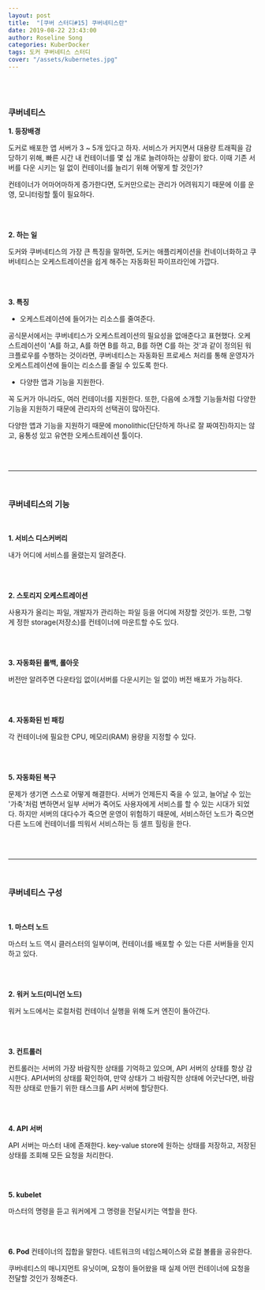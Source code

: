 ```yaml
---
layout: post
title:  "[쿠버 스터디#15] 쿠버네티스란"
date: 2019-08-22 23:43:00
author: Roseline Song
categories: KuberDocker
tags: 도커 쿠버네티스 스터디
cover: "/assets/kubernetes.jpg"
---
```


<br>
<br>


### 쿠버네티스 

**1. 등장배경**

도커로 배포한 앱 서버가 3 ~ 5개 있다고 하자. 서비스가 커지면서 대용량 트래픽을 감당하기 위해, 빠른 시간 내 컨테이너를 몇 십 개로 늘려야하는 상황이 왔다. 이때 기존 서버를 다운 시키는 일 없이 컨테이너를 늘리기 위해 어떻게 할 것인가?

컨테이너가 어마어마하게 증가한다면, 도커만으로는 관리가 어려워지기 때문에 이를 운영, 모니터링할 툴이 필요하다. 

<br>
<br>

**2. 하는 일**

도커와 쿠버네티스의 가장 큰 특징을 말하면, 도커는 애플리케이션을 컨네이너화하고 쿠버네티스는 오케스트레이션을 쉽게 해주는 자동화된 파이프라인에 가깝다. 

<br>
<br>

**3. 특징**

- 오케스트레이션에 들어가는 리소스를 줄여준다.

공식문서에서는 쿠버네티스가 오케스트레이션의 필요성을 없애준다고 표현했다. 오케스트레이션이 'A를 하고, A를 하면 B를 하고, B를 하면 C를 하는 것'과 같이 정의된 워크플로우를 수행하는 것이라면, 쿠버네티스는 자동화된 프로세스 처리를 통해 운영자가 오케스트레이션에 들이는 리소스를 줄일 수 있도록 한다.

- 다양한 앱과 기능을 지원한다.

꼭 도커가 아니라도, 여러 컨테이너를 지원한다. 또한, 다음에 소개할 기능들처럼 다양한 기능을 지원하기 때문에 관리자의 선택권이 많아진다. 

다양한 앱과 기능을 지원하기 때문에 monolithic(단단하게 하나로 잘 짜여진)하지는 않고, 융통성 있고 유연한 오케스트레이션 툴이다.


<br>
<br>

<hr>

<br>

### 쿠버네티스의 기능

<br>

**1. 서비스 디스커버리**

내가 어디에 서비스를 올렸는지 알려준다.


<br>
<br>

**2. 스토리지 오케스트레이션**

사용자가 올리는 파일, 개발자가 관리하는 파일 등을 어디에 저장할 것인가. 또한, 그렇게 정한 storage(저장소)를 컨테이너에 마운트할 수도 있다. 

<br>
<br>

**3. 자동화된 롤백, 롤아웃**

버전만 알려주면 다운타임 없이(서버를 다운시키는 일 없이) 버전 배포가 가능하다.

<br>
<br>

**4. 자동화된 빈 패킹**

각 컨테이너에 필요한 CPU, 메모리(RAM) 용량을 지정할 수 있다. 

<br>
<br>

**5. 자동화된 복구**

문제가 생기면 스스로 어떻게 해결한다. 서버가 언제든지 죽을 수 있고, 늘어날 수 있는 '가축'처럼 변하면서 일부 서버가 죽어도 사용자에게 서비스를 할 수 있는 시대가 되었다. 하지만 서버의 대다수가 죽으면 운영이 위험하기 때문에, 서비스하던 노드가 죽으면 다른 노드에 컨테이너를 띄워서 서비스하는 등 셀프 힐링을 한다.

<br>
<br>

<hr>

<br>

### 쿠버네티스 구성

<br>

**1. 마스터 노드**

마스터 노드 역시 클러스터의 일부이며, 컨테이너를 배포할 수 있는 다른 서버들을 인지하고 있다. 

<br>
<br>

**2. 워커 노드(미니언 노드)**

워커 노드에서는 로컬처럼 컨테이너 실행을 위해 도커 엔진이 돌아간다. 

<br>
<br>

**3. 컨트롤러**

컨트롤러는 서버의 가장 바람직한 상태를 기억하고 있으며, API 서버의 상태를 항상 감시한다. API서버의 상태를 확인하여, 만약 상태가 그 바람직한 상태에 어긋난다면, 바람직한 상태로 만들기 위한 태스크를 API 서버에 할당한다.

<br>
<br>

**4. API 서버**

API 서버는 마스터 내에 존재한다. key-value store에 원하는 상태를 저장하고, 저장된 상태를 조회해 모든 요청을 처리한다.

<br>
<br>

**5. kubelet**

마스터의 명령을 듣고 워커에게 그 명령을 전달시키는 역할을 한다.

<br>
<br>

**6. Pod**
컨테이너의 집합을 말한다. 네트워크의 네임스페이스와 로컬 볼륨을 공유한다. 

쿠버네티스의 매니지먼트 유닛이며, 요청이 들어왔을 때 실제 어떤 컨테이너에 요청을 전달할 것인가 정해준다. 

<br>
<br>
